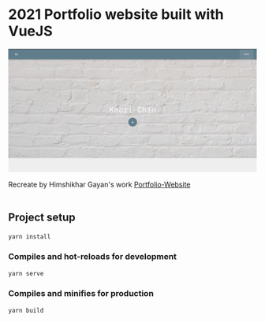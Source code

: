 # 2021 Portfolio website built with VueJS

[![demo](demo.png)](https://kaorichin.netlify.app/) <br>

Recreate by Himshikhar Gayan's work [Portfolio-Website](https://github.com/hgayan7/Portfolio-Website) <br><br>

## Project setup

```
yarn install
```

### Compiles and hot-reloads for development

```
yarn serve
```

### Compiles and minifies for production

```
yarn build
```
